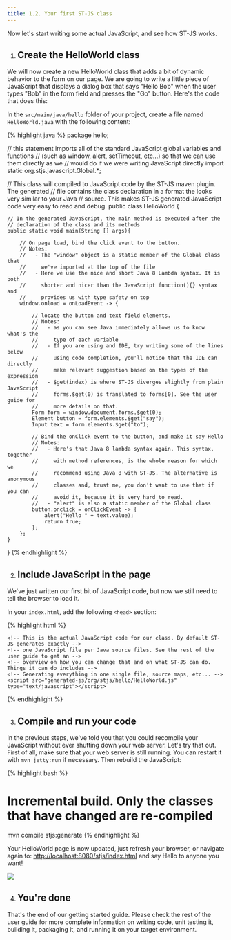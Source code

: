 ```yaml
---
title: 1.2. Your first ST-JS class
---
```


Now let's start writing some actual JavaScript, and see how ST-JS works.

1. ## Create the HelloWorld class

We will now create a new <span class="InlineCode">HelloWorld</span> class that adds a bit of dynamic
behavior to the form on our page. We are going to write a little piece of JavaScript that displays a dialog
box that says "Hello Bob" when the user types "Bob" in the form field and presses the "Go" button. Here's
the code that does this:

In the `src/main/java/hello` folder of your project, create a file named `HelloWorld.java` with the following content:

{% highlight java %}
package hello;

// this statement imports all of the standard JavaScript global variables and functions
// (such as window, alert, setTimeout, etc...) so that we can use them directly as we
// would do if we were writing JavaScript directly
import static org.stjs.javascript.Global.*;

// This class will compiled to JavaScript code by the ST-JS maven plugin. The generated
// file contains the class declaration in a format the looks very similar to your Java
// source. This makes ST-JS generated JavaScript code very easy to read and debug.
public class HelloWorld {

    // In the generated JavaScript, the main method is executed after the
    // declaration of the class and its methods
    public static void main(String [] args){

        // On page load, bind the click event to the button.
        // Notes:
        //   - The "window" object is a static member of the Global class that
        //     we've imported at the top of the file
        //   - Here we use the nice and short Java 8 Lambda syntax. It is both
        //     shorter and nicer than the JavaScript function(){} syntax and
        //     provides us with type safety on top
        window.onload = onLoadEvent -> {

            // locate the button and text field elements.
            // Notes:
            //   - as you can see Java immediately allows us to know what's the
            //     type of each variable
            //   - If you are using and IDE, try writing some of the lines below
            //     using code completion, you'll notice that the IDE can directly
            //     make relevant suggestion based on the types of the expression
            //   - $get(index) is where ST-JS diverges slightly from plain JavaScript
            //     forms.$get(0) is translated to forms[0]. See the user guide for
            //     more details on that.
            Form form = window.document.forms.$get(0);
            Element button = form.elements.$get("say");
            Input text = form.elements.$get("to");

            // Bind the onClick event to the button, and make it say Hello
            // Notes:
            //   - Here's that Java 8 lambda syntax again. This syntax, together
            //     with method references, is the whole reason for which we
            //     recommend using Java 8 with ST-JS. The alternative is anonymous
            //     classes and, trust me, you don't want to use that if you can
            //     avoid it, because it is very hard to read.
            //   - "alert" is also a static member of the Global class
            button.onclick = onClickEvent -> {
                alert("Hello " + text.value);
                return true;
            };
        };
    }
}
{% endhighlight %}

2. ## Include JavaScript in the page

We've just written our first bit of JavaScript code, but now we still need to tell the browser to load it.

In your `index.html`, add the following `<head>` section:

{% highlight html %}
<head>
    <!-- This file is the ST-JS runtime. ST-JS needs this file to support features like -->
    <!-- inheritance and method references among other things. This file MUST be included -->
    <!-- BEFORE any ST-JS class. -->
    <script src="generated-js/stjs.js" type="text/javascript"></script>

    <!-- This is the actual JavaScript code for our class. By default ST-JS generates exactly -->
    <!-- one JavaScript file per Java source files. See the rest of the user guide to get an -->
    <!-- overview on how you can change that and on what ST-JS can do. Things it can do includes -->
    <!-- Generating everything in one single file, source maps, etc... -->
    <script src="generated-js/org/stjs/hello/HelloWorld.js" type="text/javascript"></script>
</head>
{% endhighlight %}



3. ## Compile and run your code

In the previous steps, we've told you that you could recompile your JavaScript without ever shutting
down your web server. Let's try that out. First of all, make sure that your web server is still
running. You can restart it with `mvn jetty:run` if necessary. Then rebuild
the JavaScript:

{% highlight bash %}
# Incremental build. Only the classes that have changed are re-compiled
mvn compile stjs:generate
{% endhighlight %}

Your HelloWorld page is now updated, just refresh your browser, or navigate again to:
<a href="http://localhost:8080/HelloWorld/index.html">http://localhost:8080/stjs/index.html</a>
and say Hello to anyone you want!

<img src="/hello.jpg">


4. ## You're done

That's the end of our getting started guide. Please check the rest of the user guide for more complete
information on writing code, unit testing it, building it, packaging it, and running it on your target
environment.
